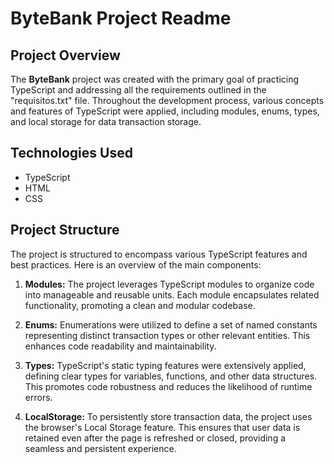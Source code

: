 # ByteBank Project Readme

## Project Overview

The **ByteBank** project was created with the primary goal of practicing TypeScript and addressing all the requirements outlined in the "requisitos.txt" file. Throughout the development process, various concepts and features of TypeScript were applied, including modules, enums, types, and local storage for data transaction storage.

## Technologies Used

- TypeScript
- HTML
- CSS 

## Project Structure

The project is structured to encompass various TypeScript features and best practices. Here is an overview of the main components:

1. **Modules:** The project leverages TypeScript modules to organize code into manageable and reusable units. Each module encapsulates related functionality, promoting a clean and modular codebase.

2. **Enums:** Enumerations were utilized to define a set of named constants representing distinct transaction types or other relevant entities. This enhances code readability and maintainability.

3. **Types:** TypeScript's static typing features were extensively applied, defining clear types for variables, functions, and other data structures. This promotes code robustness and reduces the likelihood of runtime errors.

4. **LocalStorage:** To persistently store transaction data, the project uses the browser's Local Storage feature. This ensures that user data is retained even after the page is refreshed or closed, providing a seamless and persistent experience.

